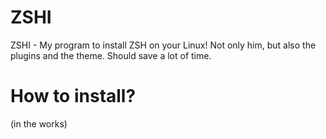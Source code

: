 # ZSHI
ZSHI - My program to install ZSH on your Linux! Not only him, but also the plugins and the theme. Should save a lot of time. 
# How to install?
(in the works)
